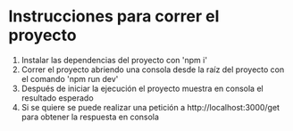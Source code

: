 # Instrucciones para correr el proyecto

1. Instalar las dependencias del proyecto con 'npm i'
2. Correr el proyecto abriendo una consola desde la raíz del proyecto con el comando 'npm run dev'
3. Después de iniciar la ejecución el proyecto muestra en consola el resultado esperado
4. Si se quiere se puede realizar una petición a http://localhost:3000/get para obtener la respuesta en consola

